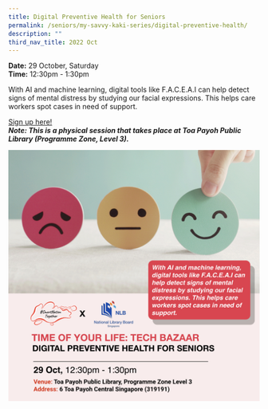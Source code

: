 ```yaml
---
title: Digital Preventive Health for Seniors
permalink: /seniors/my-savvy-kaki-series/digital-preventive-health/
description: ""
third_nav_title: 2022 Oct
---
```

**Date:** 29 October, Saturday
<br> **Time:** 12:30pm - 1:30pm

With AI and machine learning, digital tools like F.A.C.E.A.I can help detect signs of mental distress by studying our facial expressions. This helps care workers spot cases in need of 
support.

[Sign up here!](https://www.eventbrite.sg/e/digital-preventive-health-for-seniors-toyl-x-tech-bazaar-tickets-429205634607?aff=odcleoeventsincollection) <br> ***Note: This is a physical session that takes place at Toa Payoh Public Library (Programme Zone, Level 3).***

![free talks for seniors on digital preventive health ](/images/oct%202022/lb_29%20oct.jpeg)